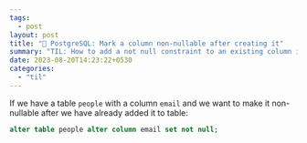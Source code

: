```yaml
---
tags:
  - post
layout: post
title: "📝 PostgreSQL: Mark a column non-nullable after creating it"
summary: "TIL: How to add a not null constraint to an existing column in a PostgreSQL table"
date: 2023-08-20T14:23:22+0530
categories:
  - "til"
---
```


If we have a table `people` with a column `email` and we want to make it non-nullable after we have already added it to table:

```sql
alter table people alter column email set not null;
```
